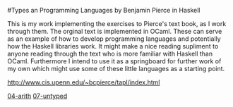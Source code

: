 #Types an Programming Languages by Benjamin Pierce in Haskell

This is my work implementing the exercises to Pierce's text book, as I work
through them. The orginal text is implemented in OCaml. These can serve as an
example of how to develop programming languages and potentially how the Haskell
libraries work. It might make a nice reading supliment to anyone reading
through the text who is more familiar with Haskell than OCaml. Furthermore I
intend to use it as a springboard for further work of my own which might use 
some of these little languages as a starting point.

http://www.cis.upenn.edu/~bcpierce/tapl/index.html

[04-arith](04-arith/README.md)
[07-untyped](07-untyped/README.md)
